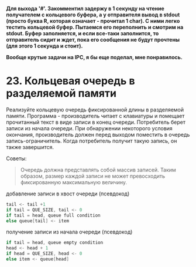 **Для выхода '#'. Закомментил задержу в 1 секунду на чтение получателем с кольцевого буфера, а у отправителя вывод в stdout (просто буква R, которая означает - прочитал 1 char). С ними легко тестить кольцевой буфер. Пытаемся его переполнить и смотрим на stdout. Буфер заполняется, и если все-таки заполнится, то отправитель сидит и ждет, пока его сообщения не будут прочтены (для этого 1 секунда и стоит).**  

**Вообще крутые задачи на IPC, я бы еще поделал, мне понравилось.**   
 
# 23. Кольцевая очередь в разделяемой памяти   

Реализуйте кольцевую очередь фиксированной длины в разделяемой памяти. Программа - производитель читает с клавиатуры и помещает прочитанный текст в виде записи в конец очереди. Потребитель берет записи из начала очереди. При обнаружении некоторого условия окончания, производитель должен перед выходом поместить в очередь запись-ограничитель. Когда потребитель получит такую запись, он также завершится.
  
Советы:    

> Очередь должна представлять собой массив записей. Таким образом, размер каждой записи не может превосходить фиксированную максимальную величину.  

добавление записи в хвост очереди (псевдокод)  

```c
tail <- tail +1  
if tail = QUE_SIZE, tail <- 0  
if tail = head, queue full condition  
else queue[tail] <- item
```

получение записи из начала очереди (псевдокод)  

```c
if tail = head, queue empty condition  
head <- head + 1  
if head = QUE_SIZE, head <- 0  
else item <- queue[head]  
```

